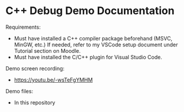# C++ Debug Demo Documentation

Requirements:
- Must have installed a C++ compiler package beforehand (MSVC, MinGW, etc.) If needed, refer to my VSCode setup document under Tutorial section on Moodle.
- Must have installed the C/C++ plugin for Visual Studio Code.

Demo screen recording:
- https://youtu.be/-wsTeFgYMHM

Demo files:
- In this repository
